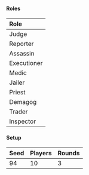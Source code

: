 #### Roles
| Role         |
| :----------- |
| Judge        |
| Reporter     |
| Assassin     |
| Executioner  |
| Medic        |
| Jailer       |
| Priest       |
| Demagog      |
| Trader       |
| Inspector    |

#### Setup
| Seed | Players | Rounds  |
| :----| :-------| :------ |
| 94   | 10      | 3       |